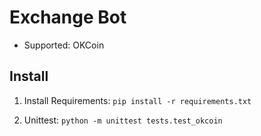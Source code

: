 # Exchange Bot

- Supported: OKCoin

## Install

1. Install Requirements: `pip install -r requirements.txt`

2. Unittest: `python -m unittest tests.test_okcoin`